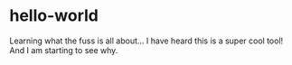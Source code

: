 # hello-world
Learning what the fuss is all about...
I have heard this is a super cool tool! And I am starting to see why.
